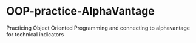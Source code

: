 # OOP-practice-AlphaVantage
Practicing Object Oriented Programming and connecting to alphavantage for technical indicators
